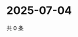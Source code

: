 # 2025-07-04

共 0 条

<!-- BEGIN ZHIHUQUESTIONS -->
<!-- 最后更新时间 Fri Jul 04 2025 15:13:16 GMT+0800 (China Standard Time) -->

<!-- END ZHIHUQUESTIONS -->
